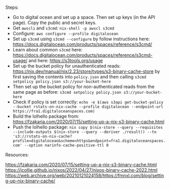 Steps:

- Go to digital ocean and set up a space. Then set up keys (in the API page). Copy the public and secret keys.
- Get `awscli` and `s3cmd`: `nix-shell -p awscl s3cmd`
- Configure: `aws configure --profile digitalocean`
- Set up `s3cmd` using `s3cmd --configure` by follow instructions here: https://docs.digitalocean.com/products/spaces/reference/s3cmd/
- Learn about common `s3cmd` here: https://docs.digitalocean.com/products/spaces/reference/s3cmd-usage/ and here: https://s3tools.org/usage
- Set up the bucket policy for unauthenticated reads: https://nix.dev/manual/nix/2.23/store/types/s3-binary-cache-store by first saving the contents into `policy.json` and then calling `s3cmd setpolicy policy.json s3://your-bucket-here`
- Then set up the bucket policy for non-authenticated reads from the same page as before: `s3cmd setpolicy policy.json s3://your-bucket-here`
- Check if policy is set correctly: `echo -e $(aws s3api get-bucket-policy --bucket rstats-on-nix-cache --profile digitalocean --endpoint-url https://fra1.digitaloceanspaces.com)`
- Build the lolhello package from: https://fzakaria.com/2020/07/15/setting-up-a-nix-s3-binary-cache.html
- Push the lolhello package: `nix copy $(nix-store --query --requisites --include-outputs $(nix-store --query --deriver ./result)) --to 's3://rstats-on-nix-cache?profile=digitalocean&scheme=https&endpoint=fra1.digitaloceanspaces.com' --option narinfo-cache-positive-ttl 0`


Resources:

https://fzakaria.com/2020/07/15/setting-up-a-nix-s3-binary-cache.html
https://jcollie.github.io/nixos/2022/04/27/nixos-binary-cache-2022.html
https://web.archive.org/web/20210121024158/https://fmnxl.com/blog/setting-up-nix-binary-cache/
